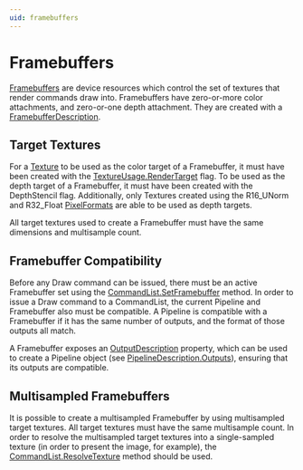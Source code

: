 ```yaml
---
uid: framebuffers
---
```


# Framebuffers

[Framebuffers](xref:Veldrid.Framebuffer) are device resources which control the set of textures that render commands draw into. Framebuffers have zero-or-more color attachments, and zero-or-one depth attachment. They are created with a [FramebufferDescription](xref:Veldrid.FramebufferDescription).

## Target Textures

For a [Texture](xref:Veldrid.Texture) to be used as the color target of a Framebuffer, it must have been created with the [TextureUsage.RenderTarget](xref:Veldrid.TextureUsage) flag. To be used as the depth target of a Framebuffer, it must have been created with the DepthStencil flag. Additionally, only Textures created using the R16_UNorm and R32_Float [PixelFormats](xref:Veldrid.PixelFormat) are able to be used as depth targets.

All target textures used to create a Framebuffer must have the same dimensions and multisample count.

## Framebuffer Compatibility

Before any Draw command can be issued, there must be an active Framebuffer set using the [CommandList.SetFramebuffer](xref:Veldrid.CommandList#Veldrid_CommandList_SetFramebuffer_Veldrid_Framebuffer_) method. In order to issue a Draw command to a CommandList, the current Pipeline and Framebuffer also must be compatible. A Pipeline is compatible with a Framebuffer if it has the same number of outputs, and the format of those outputs all match.

A Framebuffer exposes an [OutputDescription](xref:Veldrid.Framebuffer#Veldrid_Framebuffer_OutputDescription) property, which can be used to create a Pipeline object (see [PipelineDescription.Outputs](xref:Veldrid.PipelineDescription#Veldrid_PipelineDescription_Outputs)), ensuring that its outputs are compatible.

## Multisampled Framebuffers

It is possible to create a multisampled Framebuffer by using multisampled target textures. All target textures must have the same multisample count. In order to resolve the multisampled target textures into a single-sampled texture (in order to present the image, for example), the [CommandList.ResolveTexture](xref:Veldrid.CommandList#Veldrid_CommandList_ResolveTexture_Veldrid_Texture_Veldrid_Texture_) method should be used.